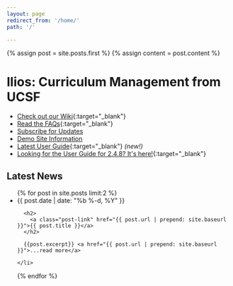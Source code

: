 ```yaml
---
layout: page
redirect_from: '/home/'
path: '/'

---
```


{% assign post = site.posts.first %}
{% assign content = post.content %}

# Ilios: Curriculum Management from UCSF

- [Check out our Wiki](https://github.com/ilios/ilios/wiki){:target="_blank"}
- [Read the FAQs](https://github.com/ilios/ilios/wiki/FAQS){:target="_blank"}
- [Subscribe for Updates](/subscribe)
- [Demo Site Information](/demo)
- [Latest User Guide](https://www.gitbook.com/@iliosproject/){:target="_blank"} *(new!)*
- [Looking for the User Guide for 2.4.8? It's here!](https://www.dropbox.com/sh/3cfxfzdspzf10wp/KbaFS5LKkM){:target="_blank"}

## Latest News

<ul class="post-list">
  {% for post in site.posts  limit:2 %}
    <li>
      <span class="post-meta">{{ post.date | date: "%b %-d, %Y" }}</span>

      <h2>
        <a class="post-link" href="{{ post.url | prepend: site.baseurl }}">{{ post.title }}</a>
      </h2>

      {{post.excerpt}} <a href="{{ post.url | prepend: site.baseurl }}">...read more</a>

    </li>
  {% endfor %}
</ul>
